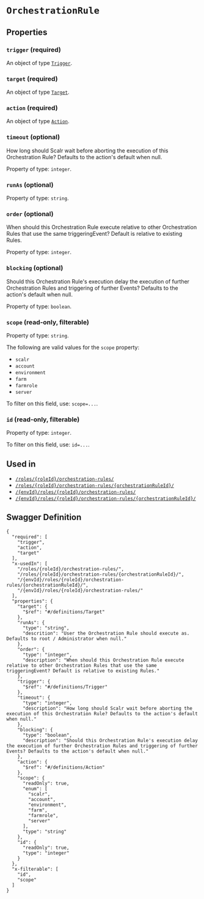 # `OrchestrationRule` #







## Properties ##

### `trigger` (required) ###




An object of type [`Trigger`](./../definitions/Trigger.mkd).



### `target` (required) ###




An object of type [`Target`](./../definitions/Target.mkd).



### `action` (required) ###




An object of type [`Action`](./../definitions/Action.mkd).



### `timeout` (optional) ###

How long should Scalr wait before aborting the execution of this Orchestration Rule? Defaults to the action's default when null.


Property of type: `integer`.




### `runAs` (optional) ###




Property of type: `string`.




### `order` (optional) ###

When should this Orchestration Rule execute relative to other Orchestration Rules that use the same triggeringEvent? Default is relative to existing Rules.


Property of type: `integer`.




### `blocking` (optional) ###

Should this Orchestration Rule's execution delay the execution of further Orchestration Rules and triggering of further Events? Defaults to the action's default when null.


Property of type: `boolean`.




### `scope` (read-only, filterable) ###




Property of type: `string`.

 
The following are valid values for the `scope` property:
  + `scalr`
  + `account`
  + `environment`
  + `farm`
  + `farmrole`
  + `server`

To filter on this field, use: `scope=...`.


### `id` (read-only, filterable) ###




Property of type: `integer`.


To filter on this field, use: `id=...`.




## Used in ##

  + [`/roles/{roleId}/orchestration-rules/`](./../rest/api/v1beta0/account/roles/{roleId}/orchestration-rules/)
  + [`/roles/{roleId}/orchestration-rules/{orchestrationRuleId}/`](./../rest/api/v1beta0/account/roles/{roleId}/orchestration-rules/{orchestrationRuleId}/)
  + [`/{envId}/roles/{roleId}/orchestration-rules/`](./../rest/api/v1beta0/user/{envId}/roles/{roleId}/orchestration-rules/)
  + [`/{envId}/roles/{roleId}/orchestration-rules/{orchestrationRuleId}/`](./../rest/api/v1beta0/user/{envId}/roles/{roleId}/orchestration-rules/{orchestrationRuleId}/)

## Swagger Definition ##

    {
      "required": [
        "trigger", 
        "action", 
        "target"
      ], 
      "x-usedIn": [
        "/roles/{roleId}/orchestration-rules/", 
        "/roles/{roleId}/orchestration-rules/{orchestrationRuleId}/", 
        "/{envId}/roles/{roleId}/orchestration-rules/{orchestrationRuleId}/", 
        "/{envId}/roles/{roleId}/orchestration-rules/"
      ], 
      "properties": {
        "target": {
          "$ref": "#/definitions/Target"
        }, 
        "runAs": {
          "type": "string", 
          "descrition": "User the Orchestration Rule should execute as. Defaults to root / Administrator when null."
        }, 
        "order": {
          "type": "integer", 
          "description": "When should this Orchestration Rule execute relative to other Orchestration Rules that use the same triggeringEvent? Default is relative to existing Rules."
        }, 
        "trigger": {
          "$ref": "#/definitions/Trigger"
        }, 
        "timeout": {
          "type": "integer", 
          "description": "How long should Scalr wait before aborting the execution of this Orchestration Rule? Defaults to the action's default when null."
        }, 
        "blocking": {
          "type": "boolean", 
          "description": "Should this Orchestration Rule's execution delay the execution of further Orchestration Rules and triggering of further Events? Defaults to the action's default when null."
        }, 
        "action": {
          "$ref": "#/definitions/Action"
        }, 
        "scope": {
          "readOnly": true, 
          "enum": [
            "scalr", 
            "account", 
            "environment", 
            "farm", 
            "farmrole", 
            "server"
          ], 
          "type": "string"
        }, 
        "id": {
          "readOnly": true, 
          "type": "integer"
        }
      }, 
      "x-filterable": [
        "id", 
        "scope"
      ]
    }
